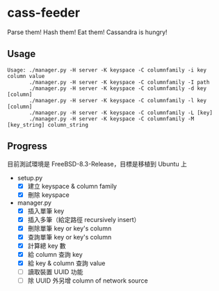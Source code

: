 # cass-feeder

Parse them! Hash them! Eat them! Cassandra is hungry!

## Usage

```
Usage: ./manager.py -H server -K keyspace -C columnfamily -i key column value
       ./manager.py -H server -K keyspace -C columnfamily -I path
       ./manager.py -H server -K keyspace -C columnfamily -d key [column]
       ./manager.py -H server -K keyspace -C columnfamily -l key [column]
       ./manager.py -H server -K keyspace -C columnfamily -L [key]
       ./manager.py -H server -K keyspace -C columnfamily -M [key_string] column_string
```

## Progress

目前測試環境是 FreeBSD-8.3-Release，目標是移植到 Ubuntu 上

- setup.py
	- [x] 建立 keyspace & column family
	- [x] 刪除 keyspace
- manager.py
	- [x] 插入單筆 key
	- [x] 插入多筆（給定路徑 recursively insert）
	- [x] 刪除單筆 key or key's column
	- [x] 查詢單筆 key or key's column
	- [x] 計算總 key 數
	- [x] 給 column 查詢 key
	- [x] 給 key & column 查詢 value
	- [ ] 讀取裝置 UUID 功能
	- [ ] 除 UUID 外另增 column of network source
